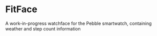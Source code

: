 # FitFace
A work-in-progress watchface for the Pebble smartwatch, containing weather and step count information
